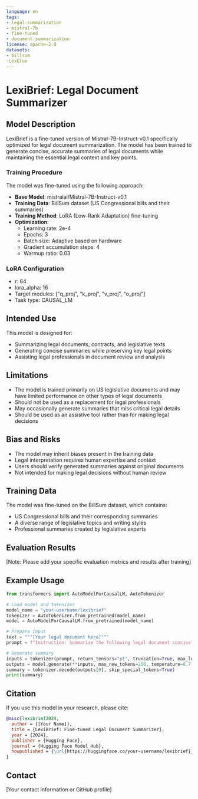 ```yaml
---
language: en
tags:
- legal-summarization
- mistral-7b
- fine-tuned
- document-summarization
license: apache-2.0
datasets:
- billsum
-LexGlue
---
```


# LexiBrief: Legal Document Summarizer

## Model Description

LexiBrief is a fine-tuned version of Mistral-7B-Instruct-v0.1 specifically optimized for legal document summarization. The model has been trained to generate concise, accurate summaries of legal documents while maintaining the essential legal context and key points.

### Training Procedure

The model was fine-tuned using the following approach:

- **Base Model**: mistralai/Mistral-7B-Instruct-v0.1
- **Training Data**: BillSum dataset (US Congressional bills and their summaries)
- **Training Method**: LoRA (Low-Rank Adaptation) fine-tuning
- **Optimization**: 
  - Learning rate: 2e-4
  - Epochs: 3
  - Batch size: Adaptive based on hardware
  - Gradient accumulation steps: 4
  - Warmup ratio: 0.03

### LoRA Configuration
- r: 64
- lora_alpha: 16
- Target modules: ["q_proj", "k_proj", "v_proj", "o_proj"]
- Task type: CAUSAL_LM

## Intended Use

This model is designed for:
- Summarizing legal documents, contracts, and legislative texts
- Generating concise summaries while preserving key legal points
- Assisting legal professionals in document review and analysis

## Limitations

- The model is trained primarily on US legislative documents and may have limited performance on other types of legal documents
- Should not be used as a replacement for legal professionals
- May occasionally generate summaries that miss critical legal details
- Should be used as an assistive tool rather than for making legal decisions

## Bias and Risks

- The model may inherit biases present in the training data
- Legal interpretation requires human expertise and context
- Users should verify generated summaries against original documents
- Not intended for making legal decisions without human review

## Training Data

The model was fine-tuned on the BillSum dataset, which contains:
- US Congressional bills and their corresponding summaries
- A diverse range of legislative topics and writing styles
- Professional summaries created by legislative experts

## Evaluation Results

[Note: Please add your specific evaluation metrics and results after training]

## Example Usage

```python
from transformers import AutoModelForCausalLM, AutoTokenizer

# Load model and tokenizer
model_name = "your-username/lexibrief"
tokenizer = AutoTokenizer.from_pretrained(model_name)
model = AutoModelForCausalLM.from_pretrained(model_name)

# Prepare input
text = """[Your legal document here]"""
prompt = f"Instruction: Summarize the following legal document concisely.\n\nDocument: {text}\n\nSummary:"

# Generate summary
inputs = tokenizer(prompt, return_tensors="pt", truncation=True, max_length=1024)
outputs = model.generate(**inputs, max_new_tokens=256, temperature=0.7)
summary = tokenizer.decode(outputs[0], skip_special_tokens=True)
print(summary)
```

## Citation

If you use this model in your research, please cite:

```bibtex
@misc{lexibrief2024,
  author = {[Your Name]},
  title = {LexiBrief: Fine-tuned Legal Document Summarizer},
  year = {2024},
  publisher = {Hugging Face},
  journal = {Hugging Face Model Hub},
  howpublished = {\url{https://huggingface.co/your-username/lexibrief}}
}
```

## Contact

[Your contact information or GitHub profile] 
